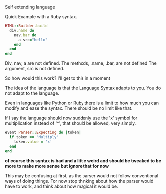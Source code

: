 Self extending language

Quick Example with a Ruby syntax.
```rb
HTML::Builder.build
  div.name do
    nav.bar do
      a src="hello"
    end
  end
end
```
Div, nav, a are not defined.
The methods, .name, .bar, are not defined
The argument, src is not defined.

So how would this work?
I'll get to this in a moment

The idea of the language is that the Language Syntax adapts to you.
You do not adapt to the language.

Even in languages like Python or Ruby there is a limit to how much you can modify and ease the syntax.
There should be no limit like that.

If I say the language should now suddenly use the 'x' symbol for multiplication instead of '*', that should be allowed, very simply.
```rb
event Parser::Expecting do |token|
  if token == "Multiply"
    token.value = 'x'
  end
end
```
__of course this syntax is bad and a little weird and should be tweaked to be more to make more sense but ignore that for now__

This may be confusing at first, as the parser would not follow conventional ways of doing things.
For now stop thinking about how the parser would have to work, and think about how magical it would be.
